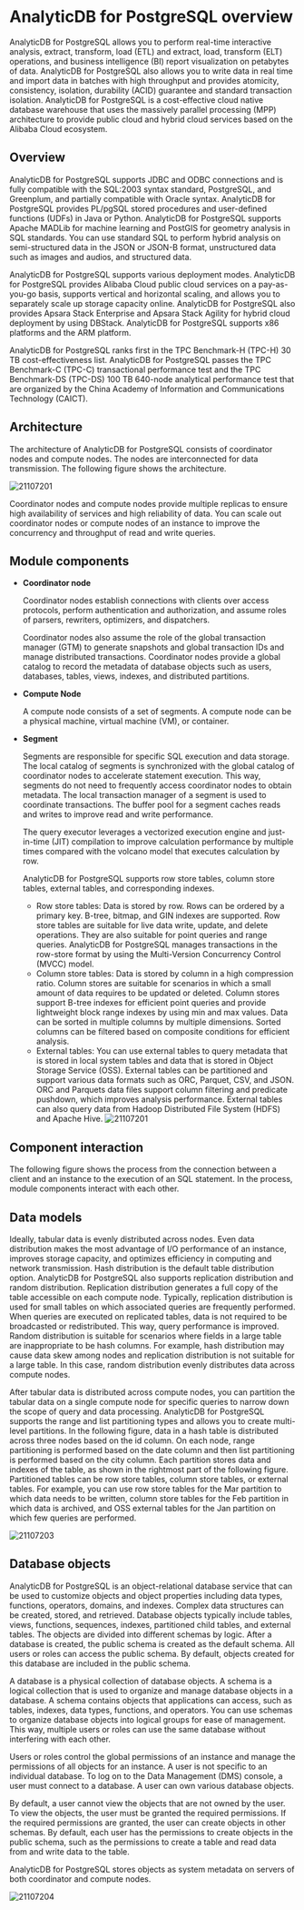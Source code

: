 # AnalyticDB for PostgreSQL overview

AnalyticDB for PostgreSQL allows you to perform real-time interactive analysis, extract, transform, load \(ETL\) and extract, load, transform \(ELT\) operations, and business intelligence \(BI\) report visualization on petabytes of data. AnalyticDB for PostgreSQL also allows you to write data in real time and import data in batches with high throughput and provides atomicity, consistency, isolation, durability \(ACID\) guarantee and standard transaction isolation. AnalyticDB for PostgreSQL is a cost-effective cloud native database warehouse that uses the massively parallel processing \(MPP\) architecture to provide public cloud and hybrid cloud services based on the Alibaba Cloud ecosystem.

## Overview

AnalyticDB for PostgreSQL supports JDBC and ODBC connections and is fully compatible with the SQL:2003 syntax standard, PostgreSQL, and Greenplum, and partially compatible with Oracle syntax. AnalyticDB for PostgreSQL provides PL/pgSQL stored procedures and user-defined functions \(UDFs\) in Java or Python. AnalyticDB for PostgreSQL supports Apache MADLib for machine learning and PostGIS for geometry analysis in SQL standards. You can use standard SQL to perform hybrid analysis on semi-structured data in the JSON or JSON-B format, unstructured data such as images and audios, and structured data.

AnalyticDB for PostgreSQL supports various deployment modes. AnalyticDB for PostgreSQL provides Alibaba Cloud public cloud services on a pay-as-you-go basis, supports vertical and horizontal scaling, and allows you to separately scale up storage capacity online. AnalyticDB for PostgreSQL also provides Apsara Stack Enterprise and Apsara Stack Agility for hybrid cloud deployment by using DBStack. AnalyticDB for PostgreSQL supports x86 platforms and the ARM platform.

AnalyticDB for PostgreSQL ranks first in the TPC Benchmark-H \(TPC-H\) 30 TB cost-effectiveness list. AnalyticDB for PostgreSQL passes the TPC Benchmark-C \(TPC-C\) transactional performance test and the TPC Benchmark-DS \(TPC-DS\) 100 TB 640-node analytical performance test that are organized by the China Academy of Information and Communications Technology \(CAICT\).

## Architecture

The architecture of AnalyticDB for PostgreSQL consists of coordinator nodes and compute nodes. The nodes are interconnected for data transmission. The following figure shows the architecture.

![21107201](https://static-aliyun-doc.oss-accelerate.aliyuncs.com/assets/img/en-US/2837273261/p276620.png)

Coordinator nodes and compute nodes provide multiple replicas to ensure high availability of services and high reliability of data. You can scale out coordinator nodes or compute nodes of an instance to improve the concurrency and throughput of read and write queries.

## Module components

-   **Coordinator node**

    Coordinator nodes establish connections with clients over access protocols, perform authentication and authorization, and assume roles of parsers, rewriters, optimizers, and dispatchers.

    Coordinator nodes also assume the role of the global transaction manager \(GTM\) to generate snapshots and global transaction IDs and manage distributed transactions. Coordinator nodes provide a global catalog to record the metadata of database objects such as users, databases, tables, views, indexes, and distributed partitions.

-   **Compute Node**

    A compute node consists of a set of segments. A compute node can be a physical machine, virtual machine \(VM\), or container.

-   **Segment**

    Segments are responsible for specific SQL execution and data storage. The local catalog of segments is synchronized with the global catalog of coordinator nodes to accelerate statement execution. This way, segments do not need to frequently access coordinator nodes to obtain metadata. The local transaction manager of a segment is used to coordinate transactions. The buffer pool for a segment caches reads and writes to improve read and write performance.

    The query executor leverages a vectorized execution engine and just-in-time \(JIT\) compilation to improve calculation performance by multiple times compared with the volcano model that executes calculation by row.

    AnalyticDB for PostgreSQL supports row store tables, column store tables, external tables, and corresponding indexes.

    -   Row store tables: Data is stored by row. Rows can be ordered by a primary key. B-tree, bitmap, and GIN indexes are supported. Row store tables are suitable for live data write, update, and delete operations. They are also suitable for point queries and range queries. AnalyticDB for PostgreSQL manages transactions in the row-store format by using the Multi-Version Concurrency Control \(MVCC\) model.
    -   Column store tables: Data is stored by column in a high compression ratio. Column stores are suitable for scenarios in which a small amount of data requires to be updated or deleted. Column stores support B-tree indexes for efficient point queries and provide lightweight block range indexes by using min and max values. Data can be sorted in multiple columns by multiple dimensions. Sorted columns can be filtered based on composite conditions for efficient analysis.
    -   External tables: You can use external tables to query metadata that is stored in local system tables and data that is stored in Object Storage Service \(OSS\). External tables can be partitioned and support various data formats such as ORC, Parquet, CSV, and JSON. ORC and Parquets data files support column filtering and predicate pushdown, which improves analysis performance. External tables can also query data from Hadoop Distributed File System \(HDFS\) and Apache Hive.
    ![21107201](https://static-aliyun-doc.oss-accelerate.aliyuncs.com/assets/img/en-US/2837273261/p276623.png)


## Component interaction

The following figure shows the process from the connection between a client and an instance to the execution of an SQL statement. In the process, module components interact with each other.

## Data models

Ideally, tabular data is evenly distributed across nodes. Even data distribution makes the most advantage of I/O performance of an instance, improves storage capacity, and optimizes efficiency in computing and network transmission. Hash distribution is the default table distribution option. AnalyticDB for PostgreSQL also supports replication distribution and random distribution. Replication distribution generates a full copy of the table accessible on each compute node. Typically, replication distribution is used for small tables on which associated queries are frequently performed. When queries are executed on replicated tables, data is not required to be broadcasted or redistributed. This way, query performance is improved. Random distribution is suitable for scenarios where fields in a large table are inappropriate to be hash columns. For example, hash distribution may cause data skew among nodes and replication distribution is not suitable for a large table. In this case, random distribution evenly distributes data across compute nodes.

After tabular data is distributed across compute nodes, you can partition the tabular data on a single compute node for specific queries to narrow down the scope of query and data processing. AnalyticDB for PostgreSQL supports the range and list partitioning types and allows you to create multi-level partitions. In the following figure, data in a hash table is distributed across three nodes based on the id column. On each node, range partitioning is performed based on the date column and then list partitioning is performed based on the city column. Each partition stores data and indexes of the table, as shown in the rightmost part of the following figure. Partitioned tables can be row store tables, column store tables, or external tables. For example, you can use row store tables for the Mar partition to which data needs to be written, column store tables for the Feb partition in which data is archived, and OSS external tables for the Jan partition on which few queries are performed.

![21107203](https://static-aliyun-doc.oss-accelerate.aliyuncs.com/assets/img/en-US/2837273261/p276624.png)

## Database objects

AnalyticDB for PostgreSQL is an object-relational database service that can be used to customize objects and object properties including data types, functions, operators, domains, and indexes. Complex data structures can be created, stored, and retrieved. Database objects typically include tables, views, functions, sequences, indexes, partitioned child tables, and external tables. The objects are divided into different schemas by logic. After a database is created, the public schema is created as the default schema. All users or roles can access the public schema. By default, objects created for this database are included in the public schema.

A database is a physical collection of database objects. A schema is a logical collection that is used to organize and manage database objects in a database. A schema contains objects that applications can access, such as tables, indexes, data types, functions, and operators. You can use schemas to organize database objects into logical groups for ease of management. This way, multiple users or roles can use the same database without interfering with each other.

Users or roles control the global permissions of an instance and manage the permissions of all objects for an instance. A user is not specific to an individual database. To log on to the Data Management \(DMS\) console, a user must connect to a database. A user can own various database objects.

By default, a user cannot view the objects that are not owned by the user. To view the objects, the user must be granted the required permissions. If the required permissions are granted, the user can create objects in other schemas. By default, each user has the permissions to create objects in the public schema, such as the permissions to create a table and read data from and write data to the table.

AnalyticDB for PostgreSQL stores objects as system metadata on servers of both coordinator and compute nodes.

![21107204](https://static-aliyun-doc.oss-accelerate.aliyuncs.com/assets/img/en-US/2837273261/p276625.png)

